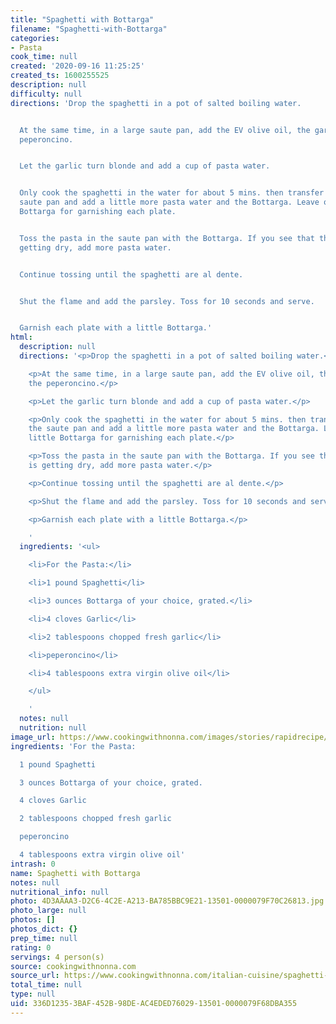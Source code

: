 ```yaml
---
title: "Spaghetti with Bottarga"
filename: "Spaghetti-with-Bottarga"
categories:
- Pasta
cook_time: null
created: '2020-09-16 11:25:25'
created_ts: 1600255525
description: null
difficulty: null
directions: 'Drop the spaghetti in a pot of salted boiling water.


  At the same time, in a large saute pan, add the EV olive oil, the garlic and the
  peperoncino.


  Let the garlic turn blonde and add a cup of pasta water.


  Only cook the spaghetti in the water for about 5 mins. then transfer them to the
  saute pan and add a little more pasta water and the Bottarga. Leave only a little
  Bottarga for garnishing each plate.


  Toss the pasta in the saute pan with the Bottarga. If you see that the pasta is
  getting dry, add more pasta water.


  Continue tossing until the spaghetti are al dente.


  Shut the flame and add the parsley. Toss for 10 seconds and serve.


  Garnish each plate with a little Bottarga.'
html:
  description: null
  directions: '<p>Drop the spaghetti in a pot of salted boiling water.</p>

    <p>At the same time, in a large saute pan, add the EV olive oil, the garlic and
    the peperoncino.</p>

    <p>Let the garlic turn blonde and add a cup of pasta water.</p>

    <p>Only cook the spaghetti in the water for about 5 mins. then transfer them to
    the saute pan and add a little more pasta water and the Bottarga. Leave only a
    little Bottarga for garnishing each plate.</p>

    <p>Toss the pasta in the saute pan with the Bottarga. If you see that the pasta
    is getting dry, add more pasta water.</p>

    <p>Continue tossing until the spaghetti are al dente.</p>

    <p>Shut the flame and add the parsley. Toss for 10 seconds and serve.</p>

    <p>Garnish each plate with a little Bottarga.</p>

    '
  ingredients: '<ul>

    <li>For the Pasta:</li>

    <li>1 pound Spaghetti</li>

    <li>3 ounces Bottarga of your choice, grated.</li>

    <li>4 cloves Garlic</li>

    <li>2 tablespoons chopped fresh garlic</li>

    <li>peperoncino</li>

    <li>4 tablespoons extra virgin olive oil</li>

    </ul>

    '
  notes: null
  nutrition: null
image_url: https://www.cookingwithnonna.com/images/stories/rapidrecipe/th/cropped-1939-spaghetti%20with%20bottarga%20-%201000.jpg
ingredients: 'For the Pasta:

  1 pound Spaghetti

  3 ounces Bottarga of your choice, grated.

  4 cloves Garlic

  2 tablespoons chopped fresh garlic

  peperoncino

  4 tablespoons extra virgin olive oil'
intrash: 0
name: Spaghetti with Bottarga
notes: null
nutritional_info: null
photo: 4D3AAAA3-D2C6-4C2E-A213-BA785BBC9E21-13501-0000079F70C26813.jpg
photo_large: null
photos: []
photos_dict: {}
prep_time: null
rating: 0
servings: 4 person(s)
source: cookingwithnonna.com
source_url: https://www.cookingwithnonna.com/italian-cuisine/spaghetti-with-bottarga.html
total_time: null
type: null
uid: 336D1235-3BAF-452B-98DE-AC4EDED76029-13501-0000079F68DBA355
---
```

